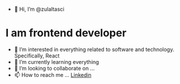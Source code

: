 - 👋 Hi, I’m @zulaltasci
# I am frontend developer
- 👀 I’m interested in everything related to software and technology. Specifically, React
- 🌱 I’m currently learning everything 
- 💞️ I’m looking to collaborate on ...
- 📫 How to reach me ... [Linkedin]([https://duckduckgo.com](https://www.linkedin.com/in/zülal-taşçı-a1b7a7196/))

<!---
zulaltasci/zulaltasci is a ✨ special ✨ repository because its `README.md` (this file) appears on your GitHub profile.
You can click the Preview link to take a look at your changes.
--->
